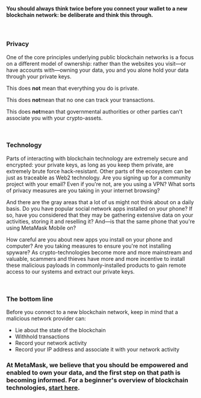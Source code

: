 #### You should always think twice before you connect your wallet to a new blockchain network: be deliberate and think this through.


 


### Privacy


One of the core principles underlying public blockchain networks is a focus on a different model of ownership: rather than the websites you visit—or have accounts with—owning your data, you and you alone hold your data through your private keys.


This does **not** mean that everything you do is private.


This does **not**mean that no one can track your transactions.


This does **not**mean that governmental authorities or other parties can't associate you with your crypto-assets.


 


### Technology


Parts of interacting with blockchain technology are extremely secure and encrypted: your private keys, as long as you keep them private, are extremely brute force hack-resistant. Other parts of the ecosystem can be just as traceable as Web2 technology. Are you signing up for a community project with your email? Even if you're not, are you using a VPN? What sorts of privacy measures are you taking in your internet browsing? 


And there are the gray areas that a lot of us might not think about on a daily basis. Do you have popular social network apps installed on your phone? If so, have you considered that they may be gathering extensive data on your activities, storing it and reselling it? And—is that the same phone that you're using MetaMask Mobile on? 


How careful are you about new apps you install on your phone and computer? Are you taking measures to ensure you're not installing spyware? As crypto-technologies become more and more mainstream and valuable, scammers and thieves have more and more incentive to install these malicious payloads in commonly-installed products to gain remote access to our systems and extract our private keys.


 


### The bottom line


Before you connect to a new blockchain network, keep in mind that a malicious network provider can: 


* Lie about the state of the blockchain
* Withhold transactions
* Record your network activity
* Record your IP address and associate it with your network activity


### At MetaMask, we believe that you should be empowered and enabled to own your data, and the first step on that path is becoming informed. For a beginner's overview of blockchain technologies, [start here](https://support.metamask.io/hc/en-us/articles/360015489611-Learn-the-basics-of-blockchains-and-Ethereum-miners-and-validators-gas-cryptocurrencies-and-NFTs-block-explorer-networks-etc-).


 

